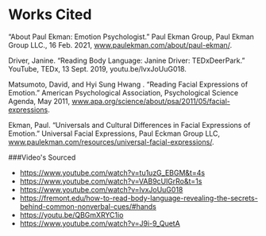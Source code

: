 # Works Cited

“About Paul Ekman: Emotion Psychologist.” Paul Ekman Group, Paul Ekman Group LLC., 16 Feb. 2021, www.paulekman.com/about/paul-ekman/.

Driver, Janine. “Reading Body Language: Janine Driver: TEDxDeerPark.” YouTube, TEDx, 13 Sept. 2019, youtu.be/lvxJoUuG018.

Matsumoto, David, and Hyi  Sung Hwang . “Reading Facial Expressions of Emotion.” American Psychological Association, Psychological Science Agenda, May 2011, www.apa.org/science/about/psa/2011/05/facial-expressions.

Ekman, Paul. “Universals and Cultural Differences in Facial Expressions of Emotion.” Universal Facial Expressions, Paul Eckman Group LLC, www.paulekman.com/resources/universal-facial-expressions/.

###Video's Sourced

* https://www.youtube.com/watch?v=tu1uzG_EBGM&t=4s
* https://www.youtube.com/watch?v=VAB9cUlGrRo&t=1s
* https://www.youtube.com/watch?v=lvxJoUuG018
* https://fremont.edu/how-to-read-body-language-revealing-the-secrets-behind-common-nonverbal-cues/#hands
* https://youtu.be/QBGmXRYC1io
* https://www.youtube.com/watch?v=J9i-9_QuetA

